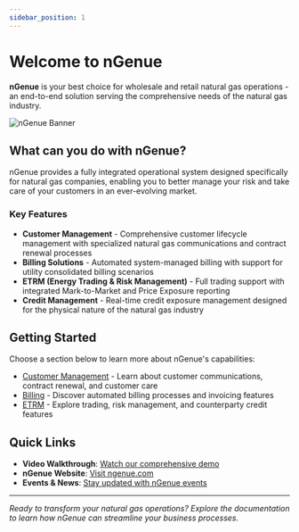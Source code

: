 ```yaml
---
sidebar_position: 1
---
```


# Welcome to nGenue

**nGenue** is your best choice for wholesale and retail natural gas operations - an end-to-end solution serving the comprehensive needs of the natural gas industry.

![nGenue Banner](https://via.placeholder.com/800x200/4A5568/FFFFFF?text=nGenue+-+Natural+Gas+Operations+Platform)

## What can you do with nGenue?

nGenue provides a fully integrated operational system designed specifically for natural gas companies, enabling you to better manage your risk and take care of your customers in an ever-evolving market.

### Key Features

- **Customer Management** - Comprehensive customer lifecycle management with specialized natural gas communications and contract renewal processes
- **Billing Solutions** - Automated system-managed billing with support for utility consolidated billing scenarios
- **ETRM (Energy Trading & Risk Management)** - Full trading support with integrated Mark-to-Market and Price Exposure reporting
- **Credit Management** - Real-time credit exposure management designed for the physical nature of the natural gas industry

## Getting Started

Choose a section below to learn more about nGenue's capabilities:

- [Customer Management](./customer-management/overview) - Learn about customer communications, contract renewal, and customer care
- [Billing](./billing/overview) - Discover automated billing processes and invoicing features
- [ETRM](./etrm/overview) - Explore trading, risk management, and counterparty credit features

## Quick Links

- **Video Walkthrough**: [Watch our comprehensive demo](https://www.youtube.com/watch?v=HnG4dtuIkmE)
- **nGenue Website**: [Visit ngenue.com](https://ngenue.com)
- **Events & News**: [Stay updated with nGenue events](https://ngenue.com/blogevents/)

---

*Ready to transform your natural gas operations? Explore the documentation to learn how nGenue can streamline your business processes.*